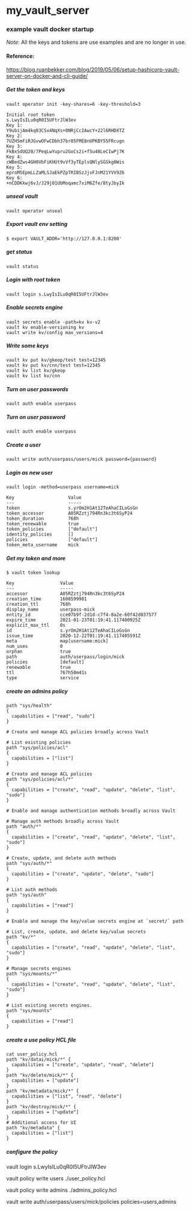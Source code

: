 # my_vault_server
### example vault docker startup 

*Note*: All the keys and tokens are use examples and are no longer in use.

#### Reference: 
https://blog.ruanbekker.com/blog/2019/05/06/setup-hashicorp-vault-server-on-docker-and-cli-guide/


##### Get the token and keys
```
vault operator init -key-shares=6 -key-threshold=3

Initial root token
s.LwyIsILu0qR0I5UFtrJlW3ev
Key 1:
Y9ubijAm4kq83CSx4NqXs+0NRjCcIAwcY+22l6RHDXTZ
Key 2:
7UZH5mFiRJGvwOFwCDbh37br05FME8nUPKBY55FRcugn
Key 3:
FkBxSdUQ20/7PeqLwYupru2GoCs2i+f5u48LeCIwPj7K
Key 4:
cWBedZws4GH0VbFiKHUt9vVf3yTEplsQNlySGSkg0Wis
Key 5:
eproM5EpmLLZaMLSJaEkPZpTRIBSzJjvFJnM21YVV9Z6
Key 6:
+nCDDKkwj6vJ/J29j01UbMoqamc7xiM6Zfe/8tyJbyIk
```

##### unseal vault
```
vault operator unseal
```

##### Export vault env setting
```
$ export VAULT_ADDR='http://127.0.0.1:8200'
```

##### get status
```
vault status
```

##### Login with root token  
```
vault login s.LwyIsILu0qR0I5UFtrJlW3ev
```

##### Enable secrets engine
```
vault secrets enable -path=kv kv-v2
vault kv enable-versioning kv
vault write kv/config max_versions=4
```

##### Write some keys
```
vault kv put kv/gkeop/test test=12345
vault kv put kv/cnn/test test=12345
vault kv list kv/gkeop
vault kv list kv/cnn
```

##### Turn on user passwords 
```
vault auth enable userpass
```

##### Turn on user password
```
vault auth enable userpass
```

##### Create a user
```
vault write auth/userpass/users/mick password={password}
```

##### Login as new user
```
vault login -method=userpass username=mick

Key                    Value
---                    -----
token                  s.yrOm2H1At12TeAhaCILoGsGn
token_accessor         A05RZztj794Rn3kc3t6SyP24
token_duration         768h
token_renewable        true
token_policies         ["default"]
identity_policies      []
policies               ["default"]
token_meta_username    mick
```

##### Get my token and more
```
$ vault token lookup

Key                 Value
---                 -----
accessor            A05RZztj794Rn3kc3t6SyP24
creation_time       1608599981
creation_ttl        768h
display_name        userpass-mick
entity_id           cce07b9f-2d1d-c7f4-8a2e-60f42d037577
expire_time         2021-01-23T01:19:41.117400925Z
explicit_max_ttl    0s
id                  s.yrOm2H1At12TeAhaCILoGsGn
issue_time          2020-12-22T01:19:41.117405591Z
meta                map[username:mick]
num_uses            0
orphan              true
path                auth/userpass/login/mick
policies            [default]
renewable           true
ttl                 767h58m41s
type                service
```

##### create an admins policy
```
path "sys/health"
{
  capabilities = ["read", "sudo"]
}

# Create and manage ACL policies broadly across Vault

# List existing policies
path "sys/policies/acl"
{
  capabilities = ["list"]
}

# Create and manage ACL policies
path "sys/policies/acl/*"
{
  capabilities = ["create", "read", "update", "delete", "list", "sudo"]
}

# Enable and manage authentication methods broadly across Vault

# Manage auth methods broadly across Vault
path "auth/*"
{
  capabilities = ["create", "read", "update", "delete", "list", "sudo"]
}

# Create, update, and delete auth methods
path "sys/auth/*"
{
  capabilities = ["create", "update", "delete", "sudo"]
}

# List auth methods
path "sys/auth"
{
  capabilities = ["read"]
}

# Enable and manage the key/value secrets engine at `secret/` path

# List, create, update, and delete key/value secrets
path "kv/*"
{
  capabilities = ["create", "read", "update", "delete", "list", "sudo"]
}

# Manage secrets engines
path "sys/mounts/*"
{
  capabilities = ["create", "read", "update", "delete", "list", "sudo"]
}

# List existing secrets engines.
path "sys/mounts"
{
  capabilities = ["read"]
}
```

##### create a use policy HCL file
```
cat user_policy.hcl
path "kv/datai/mick/*" {
  capabilities = ["create", "update", "read", "delete"]
}
path "kv/delete/mick/*" {
  capabilities = ["update"]
}
path "kv/metadata/mick/*" {
  capabilities = ["list", "read", "delete"]
}
path "kv/destroy/mick/*" {
  capabilities = ["update"]
}
# Additional access for UI
path "kv/metadata" {
  capabilities = ["list"]
}
```


##### configure the policy

vault login s.LwyIsILu0qR0I5UFtrJlW3ev

vault policy write users ./user_policy.hcl

vault policy write admins ./admins_policy.hcl

vault write auth/userpass/users/mick/policies policies=users,admins


